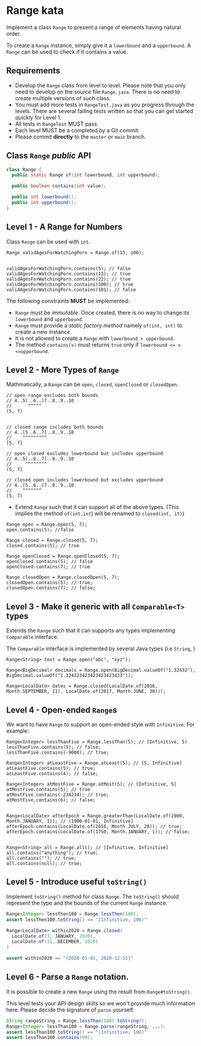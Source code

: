 # Range kata


Implement a class `Range` to present a range of elements having natural order.

To create a `Range` instance, simply give it a `lowerbound` and a `upperbound`. A `Range` can be used to check if it contains a value.

## Requirements

- Develop the `Range` class from level to level. Please note that you only need to develop on the source file `Range.java`. There is no need to create multiple versions of such class.
- You must add more tests in `RangeTest.java` as you progress through the levels. There are several failing tests written so that you can get started quickly for Level 1.
- All tests in `RangeTest` MUST pass.
- Each level MUST be a completed by a Git commit.
- Please commit **directly** to the `master` or `main` branch.

## Class `Range` *public* API

```java
class Range {
  public static Range of(int lowerbound, int upperbound);

  public boolean contains(int value);

  public int lowerbound();
  public int upperbound();
}
```

## Level 1 -  A Range for Numbers

Class `Range` can be used with `int`.

```
Range validAgesForWatchingPorn = Range.of(13, 100);


validAgesForWatchingPorn.contains(5); // false
validAgesForWatchingPorn.contains(13); // true
validAgesForWatchingPorn.contains(22); // true
validAgesForWatchingPorn.contains(100); // true
validAgesForWatchingPorn.contains(101); // false

```

The following constraints **MUST** be implemented:

- `Range` must be *immutable*. Once created, there is no way to change its `lowerbound` and `upperbound`.
- `Range` must provide a _static factory method_ namely `of(int, int)` to create a new instance.
- It is not allowed to create a `Range` with `lowerbound > upperbound`.
- The method `contains(x)` must returns `true` only if
  `lowerbound <= x <=upperbound`.

## Level 2 - More Types of `Range`

Mathmatically, a `Range` can be `open`, `closed`, `openClosed` or `closedOpen`.

```
// open range excludes both bounds
// 4..5(..6..)7..8..9..10
//      ^^^^^
(5, 7)


// closed range includes both bounds
// 4..[5..6..7]..8..9..10
//    ^^^^^^^^^
[5, 7]

// open closed excludes lowerbound but includes upperbound
// 4..5(..6..7]..8..9..10
//     ^^^^^^^^
(5, 7]

// closed open includes lowerbound but excludes upperbound
// 4..[5..6..)7..8..9..10
//    ^^^^^^^
[5, 7)

```

- Extend `Range` such that it can support all of the above types. (This implies the method `of(int,int`) will be renamed to `closed(int, it)`)

```
Range open = Range.open(5, 7);
open.contains(5); //false

Range closed = Range.closed(5, 7);
closed.contains(5); // true

Range openClosed = Range.openClosed(5, 7);
openClosed.contains(5); // false
openClosed.contains(7); // true

Range closedOpen = Range.closedOpen(5, 7);
closedOpen.contains(5); // true;
closedOpen.contains(7); // false;

```


## Level 3 - Make it generic with all `Comparable<T>` types

Extends the `Range` such that it can supports any types implementing `Comparable` interface.

The `Comparable` interface is implemented by several Java types (i.e `String`, )


```
Range<String> text = Range.open("abc", "xyz");

Range<BigDecimal> decimals = Range.open(BigDecimal.valueOf("1.32432"), BigDecimal.valueOf("1.324323423423423423423"));

Range<LocalDate> dates = Range.closed(LocalDate.of(2016, Month.SEPTEMBER, 11), LocalDate.of(2017, Month.JUNE, 30)));

```

## Level 4 - Open-ended `Range`s

We want to have `Range` to support an open-ended style with `Infinitive`. For example:

```
Range<Integer> lessThanFive = Range.lessThan(5); // [Infinitive, 5)
lessThanFive.contains(5); // false;
lessThanFive.contains(-9000); // true;

Range<Integer> atLeastFive = Range.atLeast(5); // [5, Infinitive]
atLeastFive.contains(5); // true;
atLeastFive.contains(4); // false;

Range<Integer> atMostFive = Range.atMost(5); // [Infinitive, 5]
atMostFive.contains(5); // true
atMostFive.contains(-234234); // true;
atMostFive.contains(6); // false;


Range<LocalDate> afterEpoch = Range.greaterThan(LocalDate.of(1900, Month.JANUARY, 1)); // (1900-01-01, Infinitive]
afterEpoch.contains(LocalDate.of(2016, Month.JULY, 28)); // true;
afterEpoch.contains(LocalDate.of(1750, Month.JANUARY, 1)); // false;


Range<String> all = Range.all(); // [Infinitive, Infinitive]
all.contains("anything"); // true;
all.contains(""); // true;
all.contains(null); // true;
```

## Level 5 - Introduce useful `toString()`

Implement `toString()` method for class `Range`. The `toString()` should represent the type and the bounds of the current `Range` instance.

```java
Range<Integer> lessThen100 = Range.lessThen(100);
assert lessThen100.toString() == "[Infinitive, 100)"

Range<LocalDate> within2020 = Range.closed(
  LocalDate.of(1, JANUARY, 2020),
  LocalDate.of(31, DECEMBER, 2020)
)

assert within2020 == "[2020-01-01, 2020-12-31]"
```

## Level 6 - Parse a `Range` notation.

It is possible to create a new `Range` using the result from `Range#toString()`.

This level tests your API design skills so we won't provide much information here. Please decide the signature of `parse` yourself.

```java
String rangeString = Range.lessThan(100).toString();
Range<Integer> lessThan100 = Range.parse(rangeString, ...);
assert lessThan100.toString() == "[Infinitive, 100)"
assert lessThan100.contains(99);
```